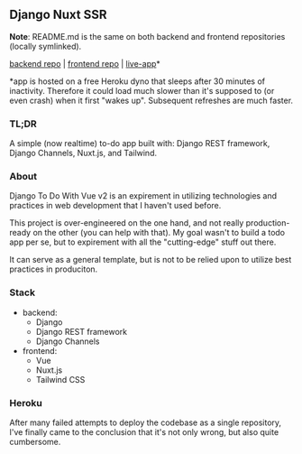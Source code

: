 ## Django Nuxt SSR

**Note**: README.md is the same on both backend and frontend repositories (locally symlinked).

[backend repo](https://github.com/SHxKM/django-vue-ssr) | [frontend repo](https://github.com/SHxKM/django-nuxt-ssr-front) | [live-app](https://django-nuxt-ssr.herokuapp.com/)*

*app is hosted on a free Heroku dyno that sleeps after 30 minutes of inactivity. Therefore it could load much slower than it's supposed to (or even crash) when it first "wakes up". Subsequent refreshes are much faster.

### TL;DR

A simple (now realtime) to-do app built with: Django REST framework, Django Channels, Nuxt.js, and Tailwind.

### About 

Django To Do With Vue v2 is an expirement in utilizing technologies and practices in web development that I haven't used before.

This project is over-engineered on the one hand, and not really production-ready on the other (you can help with that). My goal wasn't to build a todo app per se, but to expirement with all the "cutting-edge" stuff out there.

It can serve as a general template, but is not to be relied upon to utilize best practices in produciton.

### Stack

- backend:
    - Django
    - Django REST framework
    - Django Channels
- frontend:
    - Vue
    - Nuxt.js
    - Tailwind CSS

### Heroku

After many failed attempts to deploy the codebase as a single repository, I've
 finally came to the conclusion that it's not only wrong, but also quite cumbersome.